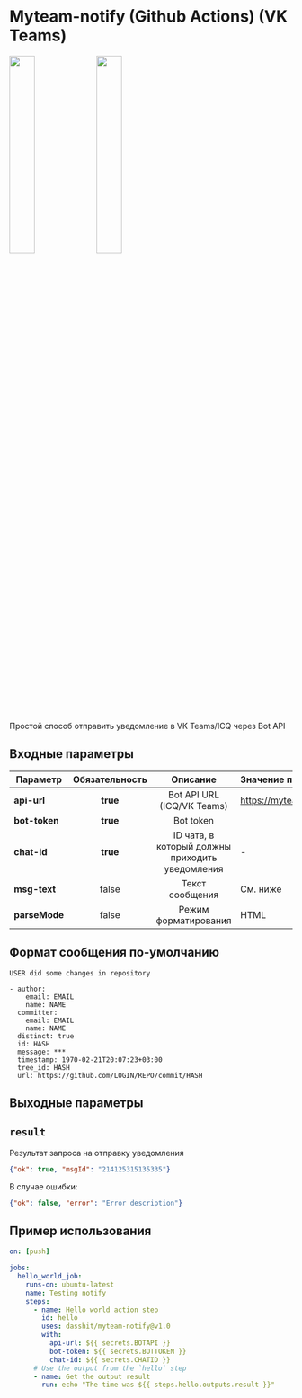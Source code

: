 # Myteam-notify (Github Actions) (VK Teams)

<img src="https://icq.com/botapi/res/logo_icq_new.png" width="30%">
<img src="https://myteam.mail.ru/botapi/res/logo_myteam.png" width="30%">

Простой способ отправить уведомление в VK Teams/ICQ через Bot API

## Входные параметры

| Параметр      | Обязательность |                    Описание                     | Значение по-умолчанию         |
|---------------|:--------------:|:-----------------------------------------------:|:------------------------------|
| **api-url**   |    **true**    |           Bot API URL (ICQ/VK Teams)            | https://myteam.mail.ru/bot/v1 |
| **bot-token** |    **true**    |                    Bot token                    |                               |
| **chat-id**   |    **true**    | ID чата, в который должны приходить уведомления | -                             |
| **msg-text**  |     false      |                 Текст сообщения                 | См. ниже                      |
| **parseMode** |     false      |              Режим форматирования               | HTML                          |

## Формат сообщения по-умолчанию

```
USER did some changes in repository

- author:
    email: EMAIL
    name: NAME
  committer:
    email: EMAIL
    name: NAME
  distinct: true
  id: HASH
  message: ***
  timestamp: 1970-02-21T20:07:23+03:00
  tree_id: HASH
  url: https://github.com/LOGIN/REPO/commit/HASH
```

## Выходные параметры

## `result`

Результат запроса на отправку уведомления

```json
{"ok": true, "msgId": "214125315135335"}
```

В случае ошибки:

```json
{"ok": false, "error": "Error description"}
```

## Пример использования

```yaml
on: [push]

jobs:
  hello_world_job:
    runs-on: ubuntu-latest
    name: Testing notify
    steps:
      - name: Hello world action step
        id: hello
        uses: dasshit/myteam-notify@v1.0
        with:
          api-url: ${{ secrets.BOTAPI }}
          bot-token: ${{ secrets.BOTTOKEN }}
          chat-id: ${{ secrets.CHATID }}
      # Use the output from the `hello` step
      - name: Get the output result
        run: echo "The time was ${{ steps.hello.outputs.result }}"
```
